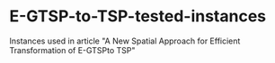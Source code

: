# E-GTSP-to-TSP-tested-instances
Instances used in article "A New Spatial Approach for Efficient Transformation of E-GTSPto TSP"
